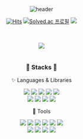 <div align="center">
 
![header](https://capsule-render.vercel.app/api?type=waving&color=auto&customColorList=0,1,3,7,13,17&height=300&section=header&text=parkyolo&fontSize=90)

[![Hits](https://hits.seeyoufarm.com/api/count/incr/badge.svg?url=https%3A%2F%2Fgithub.com%2Fparkyolo%2Fparkyolo%2F&count_bg=%23FF8AE9&title_bg=%23555555&icon=&icon_color=%23E7E7E7&title=hits&edge_flat=false)](https://hits.seeyoufarm.com)
[![Solved.ac
프로필](http://mazassumnida.wtf/api/mini/generate_badge?boj=papapaa)](https://solved.ac/papapaa)
<img src="https://img.shields.io/badge/JYPAPAPAA-20C997?style=flat&logo=velog&logoColor=white">

<br><br><img src="https://github-readme-stats.vercel.app/api/top-langs/?username=parkyolo&layout=compact"><br><br>

### :frog: Stacks :frog: 

<p>✨ Languages & Libraries</p>
<img src="https://img.shields.io/badge/PYTHON-3776AB?style=flat-square&logo=python&logoColor=white"> <img src="https://img.shields.io/badge/JAVA-FFFFFF?style=flat-square&logo=openjdk&logoColor=black"> <img src="https://img.shields.io/badge/HTML5-E34F26?style=flat-square&logo=html5&logoColor=white"> <img src="https://img.shields.io/badge/CSS3-1572B6?style=flat-square&logo=css3&logoColor=white"> <img src="https://img.shields.io/badge/JAVASCRIPT-F7DF1E?style=flat-square&logo=javascript&logoColor=white">
<br><img src="https://img.shields.io/badge/ORACLE SQL-F80000?style=flat-square&logo=oracle&logoColor=white"> <img src="https://img.shields.io/badge/C++-00599C?style=flat-square&logo=cplusplus&logoColor=white"> <img src="https://img.shields.io/badge/REACT-61DAFB?style=flat-square&logo=react&logoColor=white"> <img src="https://img.shields.io/badge/VUE-4FC08D?style=flat-square&logo=vuedotjs&logoColor=white">
<br>
<p>🔨 Tools</p>
<img src="https://img.shields.io/badge/VISUAL STUDIO CODE-007ACC?style=flat-square&logo=visualstudiocode&logoColor=white"> <img src="https://img.shields.io/badge/INTELLIJ IDEA-000000?style=flat-square&logo=intellijidea&logoColor=white"> <img src="https://img.shields.io/badge/GIT-F05032?style=flat-square&logo=git&logoColor=white"> <img src="https://img.shields.io/badge/GITHUB-181717?style=flat-square&logo=github&logoColor=white"> <img src="https://img.shields.io/badge/ECLIPSE IDE-2C2255?style=flat-square&logo=eclipseide&logoColor=white"> <img src="https://img.shields.io/badge/PYCHARM-000000?style=flat-square&logo=pycharm&logoColor=black">
<br><img src="https://img.shields.io/badge/APACHE TOMCAT-F8DC75?style=flat-square&logo=apachetomcat&logoColor=black"> <img src="https://img.shields.io/badge/SLACK-4A154B?style=flat-square&logo=slack&logoColor=white"> <img src="https://img.shields.io/badge/GITHUB PROJECTS-181717?style=flat-square&logo=github&logoColor=white"> <img src="https://img.shields.io/badge/DISCORD-5865F2?style=flat-square&logo=discord&logoColor=white">


</div>
